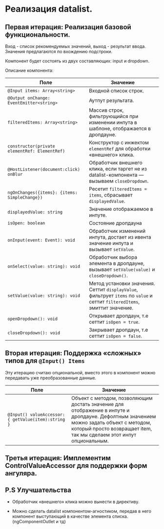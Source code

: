 # Реализация datalist.

## Первая итерация: Реализация базовой функциональности.

Вход - список рекомендуемых значений, выход - результат ввода.
Значения предлагаются по вхождению подстроки.

Компонент будет состоять из двух составляющих: input и dropdown.

Описание компонента:

| Поле                                          | Значение                                                                                                                  |
| --------------------------------------------- | ------------------------------------------------------------------------------------------------------------------------- |
| `@Input items: Array<string>`                 | Входной список строк.                                                                                                     |
| `@Output onChange: EventEmitter<string>`      | Аутпут результата.                                                                                                        |
| `filteredItems: Array<string>`                | Массив строк, фильтрующийся при изменении инпута в шаблоне, отображается в дропдауне.                                     |
| `constructor(private elementRef: ElementRef)` | Конструктор с инжектом `elementRef` для обработки «внешнего» клика.                                                       |
| `@HostListener(document:click) onBlur`        | Обработчик внешнего клика, если таргет не из datalist-компонента — вызываем `closeDropdown`.                              |
| `ngOnChanges({items}: {items: SimpleChange})` | Ресетит `filteredItems = items`, сбрасывает `displayedValue`.                                                             |
| `displayedValue: string`                      | Значение отображаемое в инпуте.                                                                                           |
| `isOpen: boolean`                             | Состояние дропдауна                                                                                                       |
| `onInput(event: Event): void`                 | Обработчик изменений инпута, достает из ивента значение инпута и вызывает `setValue`.                                     |
| `onSelect(value: string): void`               | Обработчик выбора элемента в дропдауне, вызывает `setValue(value)` и `closeDropdown()`.                                   |
| `setValue(value: string): void`               | Метод установки значения. Сеттит `displayValue`, фильтрует `items` по `value` и сеттит `filteredItems`, эмиттит значение. |
| `openDropdown(): void`                        | Открывает дропдаун, т.е сеттит `isOpen = true`.                                                                           |
| `closeDropdown(): void`                       | Закрывает дропдаун, т.е сеттит `isOpen = false`.                                                                          |

## Вторая итерация: Поддержка «сложных» типов для `@Input() Items`

Эту итерацию считаю опциональной, вместо этого в компонент можно передавать уже преобразованные данные.

| Поле                                                | Значение                                                                                                                                                                                                        |
| --------------------------------------------------- | --------------------------------------------------------------------------------------------------------------------------------------------------------------------------------------------------------------- |
| `@Input() valueAccessor: { getValue(item):string }` | Объект с методом, позволяющим достать значение для отображение в инпуте и дропдауне. Дефолтным значением можно задать объект с методом, который просто возвращает item, так мы сделаем этот инпут опциональным. |

## Третья итерация: Имплементим ControlValueAccessor для поддержки форм ангуляра.

## P.S Улучшательства

- Обработчик «внешнего» клика можно вынести в директиву.

- Можно сделать datalist компонентом-агностиком, передав в него компонент выступающий в качестве элемента списка. (ngComponentOutlet и тд)
